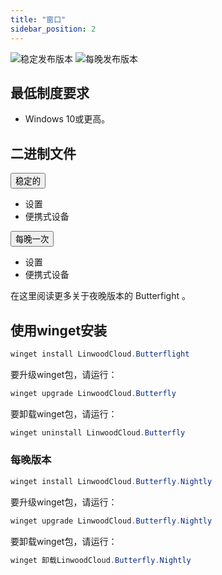 ```yaml
---
title: "窗口"
sidebar_position: 2
---
```


![稳定发布版本](https://img.shields.io/badge/dynamic/yaml?color=c4840d&label=Stable&query=%24.version&url=https%3A%2F%2Fraw.githubusercontent.com%2FLinwoodDev%2Fbutterfly%2Fstable%2Fapp%2Fpubspec.yaml&style=for-the-badge) ![每晚发布版本](https://img.shields.io/badge/dynamic/yaml?color=f7d28c&label=Nightly&query=%24.version&url=https%3A%2F%2Fraw.githubusercontent.com%2FLinwoodDev%2Fbutterfly%2Fnightly%2Fapp%2Fpubspec.yaml&style=for-the-badge)

## 最低制度要求

* Windows 10或更高。

## 二进制文件

<div className="row margin-bottom--lg padding--sm">
<div className="dropdown dropdown--hoverable margin--sm">
  <button className="button button--outline button--info button--lg">稳定的</button>
  <ul className="dropdown__menu">
    <li>
      <DownloadButton after="/downloads/post-windows" className="dropdown__link" href="https://github.com/LinwoodDev/butterfly/releases/download/stable/linwood-butterfly-windows-setup.exe">
        设置
      </DownloadButton>
    </li>
    <li>
      <DownloadButton after="/downloads/post-windows" className="dropdown__link" href="https://github.com/LinwoodDev/butterfly/releases/download/stable/linwood-butterfly-windows.zip">
        便携式设备
      </DownloadButton>
    </li>
  </ul>
</div>
<div className="dropdown dropdown--hoverable margin--sm">
  <button className="button button--outline button--danger button--lg">每晚一次</button>
  <ul className="dropdown__menu">
    <li>
      <DownloadButton after="/downloads/post-windows" className="dropdown__link" href="https://github.com/LinwoodDev/butterfly/releases/download/nightly/linwood-butterfly-windows-setup.exe">
        设置
      </DownloadButton>
    </li>
    <li>
      <DownloadButton after="/downloads/post-windows" className="dropdown__link" href="https://github.com/LinwoodDev/butterfly/releases/download/nightly/linwood-butterfly-windows.zip">
        便携式设备
      </DownloadButton>
    </li>
  </ul>
</div>
</div>

在这里阅读更多关于夜晚版本的 Butterfight [](/nightly)。

## 使用winget安装

```powershell
winget install LinwoodCloud.Butterflight
```

要升级winget包，请运行：

```powershell
winget upgrade LinwoodCloud.Butterfly
```

要卸载winget包，请运行：

```powershell
winget uninstall LinwoodCloud.Butterfly
```

### 每晚版本

```powershell
winget install LinwoodCloud.Butterfly.Nightly
```

要升级winget包，请运行：

```powershell
winget upgrade LinwoodCloud.Butterfly.Nightly
```

要卸载winget包，请运行：

```powershell
winget 卸载LinwoodCloud.Butterfly.Nightly
```
